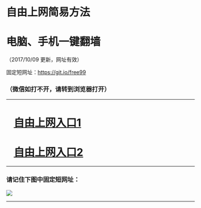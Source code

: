 ﻿# 自由上网简易方法

# 电脑、手机一键翻墙

（2017/10/09 更新，网址有效）

固定短网址：https://git.io/free99

### （微信如打不开，请转到浏览器打开）


***





# &nbsp;&nbsp; <a href="http://ft3270730386.fwq-tz-1001.info/fwqtz01.html?t=100900118693 " target="_blank">自由上网入口1</a>
# &nbsp;&nbsp; <a href="http://ft3103515700.fwq-tz-1002.info/fwqtz02.html?t=100900124398 " target="_blank">自由上网入口2</a>
***

### 请记住下图中固定短网址：

<img src="https://s3-us-west-2.amazonaws.com/fwq-1001/yjfq-20170905okok.png" /> 


***

